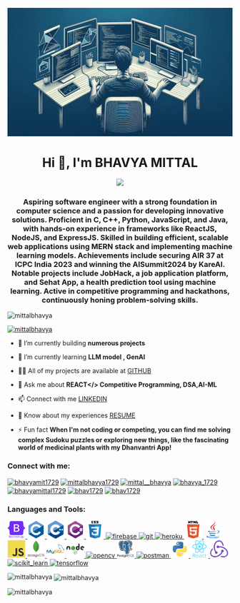 <p align="left"> <img src="https://github.com/MITTALBHAVYA/6companies30dayschallange/blob/main/Designer.png" alt="mittalbhavya" /> </p>
<h1 align="center">Hi 👋, I'm BHAVYA MITTAL</h1>
<p align="center">
  <a href="https://github.com/DenverCoder1/readme-typing-svg"><img src="https://readme-typing-svg.herokuapp.com?color=F73C07&lines=Welcome+to+Programming+world;I+am+Bhavya+Mittal+.+%F0%9F%91%8B+;I+am+a+programmer+.;Computer%20Engineer;Always%20learning%20new%20things&center=true&width=380&height=45"></a>
</p>
<h3 align="center">Aspiring software engineer with a strong foundation in computer science and a passion for developing innovative solutions. Proficient in C, C++, Python, JavaScript, and Java, with hands-on experience in frameworks like ReactJS, NodeJS, and ExpressJS. Skilled in building efficient, scalable web applications using MERN stack and implementing machine learning models. Achievements include securing AIR 37 at ICPC India 2023 and winning the AISummit2024 by KareAI. Notable projects include JobHack, a job application platform, and Sehat App, a health prediction tool using machine learning. Active in competitive programming and hackathons, continuously honing problem-solving skills.</h3>

<p align="left"> <img src="https://komarev.com/ghpvc/?username=mittalbhavya&label=Profile%20views&color=0e75b6&style=flat" alt="mittalbhavya" /> </p>

<p align="left"> <a href="https://github.com/ryo-ma/github-profile-trophy"><img src="https://github-profile-trophy.vercel.app/?username=mittalbhavya" alt="mittalbhavya" /></a> </p>

- 🔭 I’m currently building **numerous projects**

- 🌱 I’m currently learning **LLM model , GenAI**

- 👨‍💻 All of my projects are available at [GITHUB](https://github.com/MITTALBHAVYA)

- 💬 Ask me about **REACT</> Competitive Programming, DSA,AI-ML**

- 📫 Connect with me  [LINKEDIN](https://www.linkedin.com/in/mittalbhavya1729/)

- 📄 Know about my experiences [RESUME](https://drive.google.com/file/d/1ZPNDgq1_3ciNJJ9Wc2-UUr2B93o6vQJk/view)

- ⚡ Fun fact **When I'm not coding or competing, you can find me solving complex Sudoku puzzles or exploring new things, like the fascinating world of medicinal plants with my Dhanvantri App!**

<h3 align="left">Connect with me:</h3>
<p align="left">
<a href="https://twitter.com/bhavyamit1729" target="blank"><img align="center" src="https://raw.githubusercontent.com/rahuldkjain/github-profile-readme-generator/master/src/images/icons/Social/twitter.svg" alt="bhavyamit1729" height="30" width="40" /></a>
<a href="https://linkedin.com/in/mittalbhavya1729" target="blank"><img align="center" src="https://raw.githubusercontent.com/rahuldkjain/github-profile-readme-generator/master/src/images/icons/Social/linked-in-alt.svg" alt="mittalbhavya1729" height="30" width="40" /></a>
<a href="https://instagram.com/mittal__bhavya" target="blank"><img align="center" src="https://raw.githubusercontent.com/rahuldkjain/github-profile-readme-generator/master/src/images/icons/Social/instagram.svg" alt="mittal__bhavya" height="30" width="40" /></a>
<a href="https://www.codechef.com/users/bhavya_1729" target="blank"><img align="center" src="https://cdn.jsdelivr.net/npm/simple-icons@3.1.0/icons/codechef.svg" alt="bhavya_1729" height="30" width="40" /></a>
<a href="https://www.hackerrank.com/bhavyamittal1729" target="blank"><img align="center" src="https://raw.githubusercontent.com/rahuldkjain/github-profile-readme-generator/master/src/images/icons/Social/hackerrank.svg" alt="bhavyamittal1729" height="30" width="40" /></a>
<a href="https://codeforces.com/profile/bhav1729" target="blank"><img align="center" src="https://raw.githubusercontent.com/rahuldkjain/github-profile-readme-generator/master/src/images/icons/Social/codeforces.svg" alt="bhav1729" height="30" width="40" /></a>
<a href="https://www.leetcode.com/bhav1729" target="blank"><img align="center" src="https://raw.githubusercontent.com/rahuldkjain/github-profile-readme-generator/master/src/images/icons/Social/leet-code.svg" alt="bhav1729" height="30" width="40" /></a>
</p>

<h3 align="left">Languages and Tools:</h3>
<p align="left"> <a href="https://getbootstrap.com" target="_blank" rel="noreferrer"> <img src="https://raw.githubusercontent.com/devicons/devicon/master/icons/bootstrap/bootstrap-plain-wordmark.svg" alt="bootstrap" width="40" height="40"/> </a> <a href="https://www.cprogramming.com/" target="_blank" rel="noreferrer"> <img src="https://raw.githubusercontent.com/devicons/devicon/master/icons/c/c-original.svg" alt="c" width="40" height="40"/> </a> <a href="https://www.w3schools.com/cpp/" target="_blank" rel="noreferrer"> <img src="https://raw.githubusercontent.com/devicons/devicon/master/icons/cplusplus/cplusplus-original.svg" alt="cplusplus" width="40" height="40"/> </a> <a href="https://www.w3schools.com/cs/" target="_blank" rel="noreferrer"> <img src="https://raw.githubusercontent.com/devicons/devicon/master/icons/csharp/csharp-original.svg" alt="csharp" width="40" height="40"/> </a> <a href="https://www.w3schools.com/css/" target="_blank" rel="noreferrer"> <img src="https://raw.githubusercontent.com/devicons/devicon/master/icons/css3/css3-original-wordmark.svg" alt="css3" width="40" height="40"/> </a> <a href="https://firebase.google.com/" target="_blank" rel="noreferrer"> <img src="https://www.vectorlogo.zone/logos/firebase/firebase-icon.svg" alt="firebase" width="40" height="40"/> </a> <a href="https://git-scm.com/" target="_blank" rel="noreferrer"> <img src="https://www.vectorlogo.zone/logos/git-scm/git-scm-icon.svg" alt="git" width="40" height="40"/> </a> <a href="https://heroku.com" target="_blank" rel="noreferrer"> <img src="https://www.vectorlogo.zone/logos/heroku/heroku-icon.svg" alt="heroku" width="40" height="40"/> </a> <a href="https://www.w3.org/html/" target="_blank" rel="noreferrer"> <img src="https://raw.githubusercontent.com/devicons/devicon/master/icons/html5/html5-original-wordmark.svg" alt="html5" width="40" height="40"/> </a> <a href="https://www.java.com" target="_blank" rel="noreferrer"> <img src="https://raw.githubusercontent.com/devicons/devicon/master/icons/java/java-original.svg" alt="java" width="40" height="40"/> </a> <a href="https://developer.mozilla.org/en-US/docs/Web/JavaScript" target="_blank" rel="noreferrer"> <img src="https://raw.githubusercontent.com/devicons/devicon/master/icons/javascript/javascript-original.svg" alt="javascript" width="40" height="40"/> </a> <a href="https://www.mongodb.com/" target="_blank" rel="noreferrer"> <img src="https://raw.githubusercontent.com/devicons/devicon/master/icons/mongodb/mongodb-original-wordmark.svg" alt="mongodb" width="40" height="40"/> </a> <a href="https://www.mysql.com/" target="_blank" rel="noreferrer"> <img src="https://raw.githubusercontent.com/devicons/devicon/master/icons/mysql/mysql-original-wordmark.svg" alt="mysql" width="40" height="40"/> </a> <a href="https://nodejs.org" target="_blank" rel="noreferrer"> <img src="https://raw.githubusercontent.com/devicons/devicon/master/icons/nodejs/nodejs-original-wordmark.svg" alt="nodejs" width="40" height="40"/> </a> <a href="https://opencv.org/" target="_blank" rel="noreferrer"> <img src="https://www.vectorlogo.zone/logos/opencv/opencv-icon.svg" alt="opencv" width="40" height="40"/> </a> <a href="https://www.postgresql.org" target="_blank" rel="noreferrer"> <img src="https://raw.githubusercontent.com/devicons/devicon/master/icons/postgresql/postgresql-original-wordmark.svg" alt="postgresql" width="40" height="40"/> </a> <a href="https://postman.com" target="_blank" rel="noreferrer"> <img src="https://www.vectorlogo.zone/logos/getpostman/getpostman-icon.svg" alt="postman" width="40" height="40"/> </a> <a href="https://www.python.org" target="_blank" rel="noreferrer"> <img src="https://raw.githubusercontent.com/devicons/devicon/master/icons/python/python-original.svg" alt="python" width="40" height="40"/> </a> <a href="https://reactjs.org/" target="_blank" rel="noreferrer"> <img src="https://raw.githubusercontent.com/devicons/devicon/master/icons/react/react-original-wordmark.svg" alt="react" width="40" height="40"/> </a> <a href="https://redux.js.org" target="_blank" rel="noreferrer"> <img src="https://raw.githubusercontent.com/devicons/devicon/master/icons/redux/redux-original.svg" alt="redux" width="40" height="40"/> </a> <a href="https://scikit-learn.org/" target="_blank" rel="noreferrer"> <img src="https://upload.wikimedia.org/wikipedia/commons/0/05/Scikit_learn_logo_small.svg" alt="scikit_learn" width="40" height="40"/> </a> <a href="https://www.tensorflow.org" target="_blank" rel="noreferrer"> <img src="https://www.vectorlogo.zone/logos/tensorflow/tensorflow-icon.svg" alt="tensorflow" width="40" height="40"/> </a> </p>

<p><img align="left" src="https://github-readme-stats.vercel.app/api/top-langs?username=mittalbhavya&show_icons=true&locale=en&layout=compact" alt="mittalbhavya" /></p>

<p>&nbsp;<img align="center" src="https://github-readme-stats.vercel.app/api?username=mittalbhavya&show_icons=true&locale=en" alt="mittalbhavya" /></p>

<p><img align="center" src="https://github-readme-streak-stats.herokuapp.com/?user=mittalbhavya&" alt="mittalbhavya" /></p>
